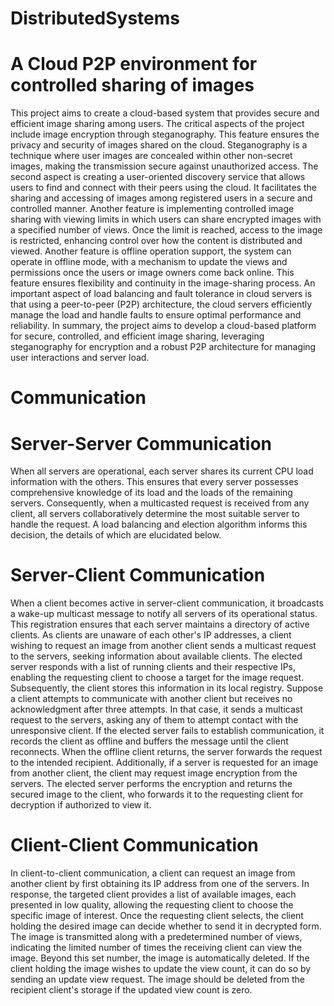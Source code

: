 # DistributedSystems
# A Cloud P2P environment for controlled sharing of images

This project aims to create a cloud-based system that provides secure and efficient image sharing among users. The critical aspects of the project include image encryption through steganography. This feature ensures the privacy and security of images shared on the cloud. Steganography is a technique where user images are concealed within other non-secret images, making the transmission secure against unauthorized access. The second aspect is creating a user-oriented discovery service that allows users to find and connect with their peers using the cloud. It facilitates the sharing and accessing of images among registered users in a secure and controlled manner. Another feature is implementing controlled image sharing with viewing limits in which users can share encrypted images with a specified number of views. Once the limit is reached, access to the image is restricted, enhancing control over how the content is distributed and viewed. Another feature is offline operation support, the system can operate in offline mode, with a mechanism to update the views and permissions once the users or image owners come back online. This feature ensures flexibility and continuity in the image-sharing process. An important aspect of load balancing and fault tolerance in cloud servers is that using a peer-to-peer (P2P) architecture, the cloud servers efficiently manage the load and handle faults to ensure optimal performance and reliability.
In summary, the project aims to develop a cloud-based platform for secure, controlled, and efficient image sharing, leveraging steganography for encryption and a robust P2P architecture for managing user interactions and server load.


# Communication 

# Server-Server Communication
 When all servers are operational, each server shares its current CPU load information with the others. This ensures that every server possesses comprehensive knowledge of its load and the loads of the remaining servers. Consequently, when a multicasted request is received from any client, all servers collaboratively determine the most suitable server to handle the request. A load balancing and election algorithm informs this decision, the details of which are elucidated below.
 
# Server-Client Communication
When a client becomes active in server-client communication, it broadcasts a wake-up multicast message to notify all servers of its operational status. This registration ensures that each server maintains a directory of active clients. As clients are unaware of each other's IP addresses, a client wishing to request an image from another client sends a multicast request to the servers, seeking information about available clients. The elected server responds with a list of running clients and their respective IPs, enabling the requesting client to choose a target for the image request. Subsequently, the client stores this information in its local registry. Suppose a client attempts to communicate with another client but receives no acknowledgment after three attempts. In that case, it sends a multicast request to the servers, asking any of them to attempt contact with the unresponsive client. If the elected server fails to establish communication, it records the client as offline and buffers the message until the client reconnects. When the offline client returns, the server forwards the request to the intended recipient. Additionally, if a server is requested for an image from another client, the client may request image encryption from the servers. The elected server performs the encryption and returns the secured image to the client, who forwards it to the requesting client for decryption if authorized to view it.

# Client-Client Communication
In client-to-client communication, a client can request an image from another client by first obtaining its IP address from one of the servers. In response, the targeted client provides a list of available images, each presented in low quality, allowing the requesting client to choose the specific image of interest. Once the requesting client selects, the client holding the desired image can decide whether to send it in decrypted form. The image is transmitted along with a predetermined number of views, indicating the limited number of times the receiving client can view the image. Beyond this set number, the image is automatically deleted. If the client holding the image wishes to update the view count, it can do so by sending an update view request. The image should be deleted from the recipient client's storage if the updated view count is zero.
